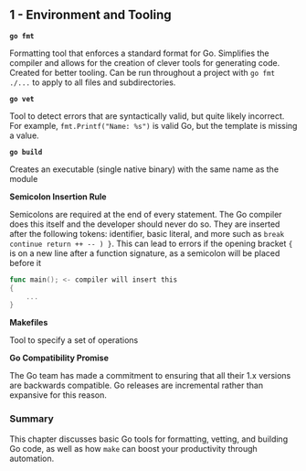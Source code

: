 ## 1 - Environment and Tooling

**`go fmt`**

Formatting tool that enforces a standard format for Go. Simplifies the compiler and allows for the creation of clever tools for generating code. Created for better tooling. Can be run throughout a project with `go fmt ./...` to apply to all files and subdirectories.

**`go vet`**

Tool to detect errors that are syntactically valid, but quite likely incorrect. For example, `fmt.Printf("Name: %s")` is valid Go, but the template is missing a value.

**`go build`**

Creates an executable (single native binary) with the same name as the module

**Semicolon Insertion Rule**

Semicolons are required at the end of every statement. The Go compiler does this itself and the developer should never do so. They are inserted after the following tokens: identifier, basic literal, and more such as `break continue return ++ -- ) }`. This can lead to errors if the opening bracket `{` is on a new line after a function signature, as a semicolon will be placed before it

```go
func main(); <- compiler will insert this
{
    ...
}
```

**Makefiles**

Tool to specify a set of operations

**Go Compatibility Promise**

The Go team has made a commitment to ensuring that all their 1.x versions are backwards compatible. Go releases are incremental rather than expansive for this reason.

### Summary

This chapter discusses basic Go tools for formatting, vetting, and building Go code, as well as how `make` can boost your productivity through automation.
